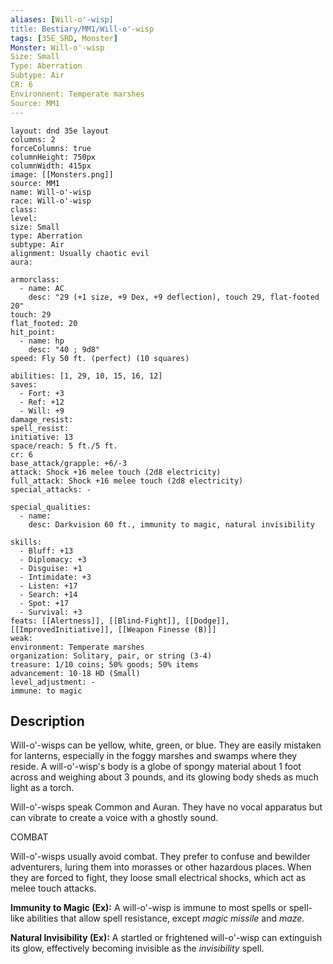 ```yaml
---
aliases: [Will-o'-wisp]
title: Bestiary/MM1/Will-o'-wisp
tags: [35E_SRD, Monster]
Monster: Will-o'-wisp
Size: Small
Type: Aberration
Subtype: Air
CR: 6
Environnent: Temperate marshes
Source: MM1
---
```


```statblock
layout: dnd 35e layout
columns: 2
forceColumns: true
columnHeight: 750px
columnWidth: 415px
image: [[Monsters.png]]
source: MM1
name: Will-o'-wisp
race: Will-o'-wisp
class: 
level: 
size: Small
type: Aberration
subtype: Air
alignment: Usually chaotic evil
aura: 

armorclass:
  - name: AC
    desc: "29 (+1 size, +9 Dex, +9 deflection), touch 29, flat-footed 20"
touch: 29
flat_footed: 20
hit_point:
  - name: hp
    desc: "40 ; 9d8"
speed: Fly 50 ft. (perfect) (10 squares)

abilities: [1, 29, 10, 15, 16, 12]
saves:
  - Fort: +3
  - Ref: +12
  - Will: +9
damage_resist: 
spell_resist: 
initiative: 13
space/reach: 5 ft./5 ft.
cr: 6
base_attack/grapple: +6/-3
attack: Shock +16 melee touch (2d8 electricity)
full_attack: Shock +16 melee touch (2d8 electricity)
special_attacks: -

special_qualities:
  - name: 
    desc: Darkvision 60 ft., immunity to magic, natural invisibility

skills:
  - Bluff: +13
  - Diplomacy: +3
  - Disguise: +1
  - Intimidate: +3
  - Listen: +17
  - Search: +14
  - Spot: +17
  - Survival: +3
feats: [[Alertness]], [[Blind-Fight]], [[Dodge]], [[ImprovedInitiative]], [[Weapon Finesse (B)]]
weak: 
environment: Temperate marshes
organization: Solitary, pair, or string (3-4)
treasure: 1/10 coins; 50% goods; 50% items
advancement: 10-18 HD (Small)
level_adjustment: -
immune: to magic
```

## Description

<p>Will-o'-wisps can be yellow, white, green, or blue. They are easily mistaken for lanterns, especially in the foggy marshes and swamps where they reside. A will-o'-wisp's body is a globe of spongy material about 1 foot across and weighing about 3 pounds, and its glowing body sheds as much light as a torch.</p>
<p>Will-o'-wisps speak Common and Auran. They have no vocal apparatus but can vibrate to create a voice with a ghostly sound.</p>
<p>COMBAT</p>
<p>Will-o'-wisps usually avoid combat. They prefer to confuse and bewilder adventurers, luring them into morasses or other hazardous places. When they are forced to fight, they loose small electrical shocks, which act as melee touch attacks.</p>
<p>
            <b>Immunity to Magic (Ex):</b> A will-o'-wisp is immune to most spells or spell-like abilities that allow spell resistance, except <i>magic missile</i> and <i>maze.</i></p>
<p>
            <b>Natural Invisibility (Ex):</b> A startled or frightened will-o'-wisp can extinguish its glow, effectively becoming invisible as the <i>invisibility</i> spell.</p>